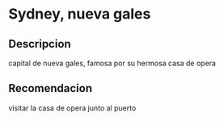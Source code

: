 # Sydney, nueva gales

## Descripcion
capital de nueva gales, famosa por su hermosa casa de opera 

## Recomendacion
visitar la casa de opera junto al puerto
